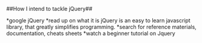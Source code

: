 ##How I intend to tackle jQuery##

*google jQuery
*read up on what it is
jQuery is an easy to learn javascript library, that greatly simplifies programming.
*search for reference materials, documentation, cheats sheets
*watch a beginner tutorial on Jquery